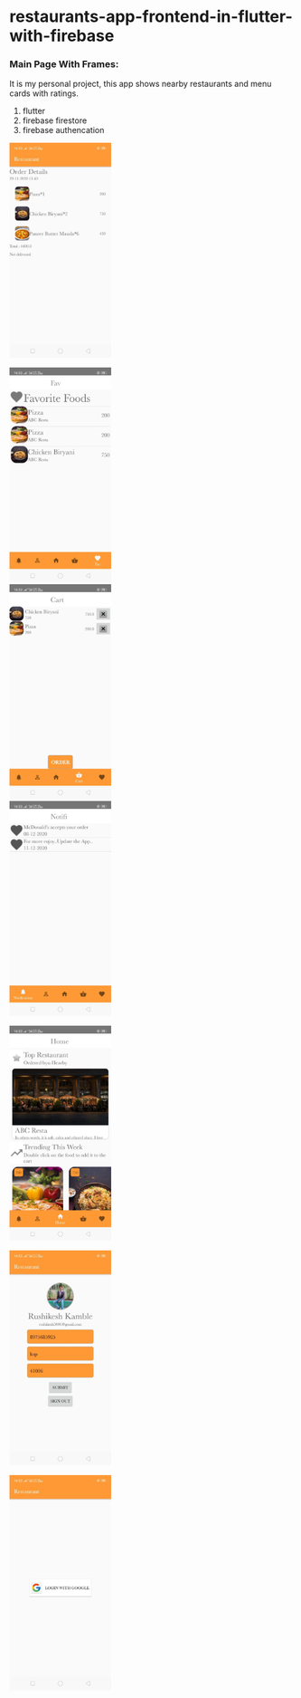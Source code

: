 # restaurants-app-frontend-in-flutter-with-firebase
<h3>Main Page With Frames:</h3>

<p>It is my personal project, this app shows nearby restaurants and menu cards with ratings.<p/>
<ol>
  <li> flutter</li>
  <li> firebase firestore</li>
  <li> firebase authencation</li>
  </ol>



<img src="Screenshot_2021-01-10-16-53-30-18.jpg" height="380px" width="180px"><br />

<img src="Screenshot_2021-01-10-16-53-20-46.jpg"  height="380px" width="180px"><br />
<img src="Screenshot_2021-01-10-16-53-14-54.jpg"  height="380px" width="180px"><br />
<img src="Screenshot_2021-01-10-16-53-09-94.jpg"  height="380px" width="180px"><br />

<img src="Screenshot_2021-01-10-16-52-52-97.jpg"  height="380px" width="180px"><br />

<img src="Screenshot_2021-01-10-16-52-31-74.jpg"  height="380px" width="180px"><br />

<img src="Screenshot_2021-01-10-16-52-19-50.jpg" height="380px" width="180px" ><br />

